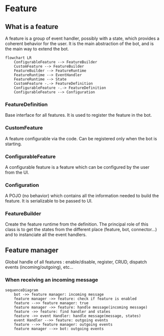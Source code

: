 # Feature
## What is a feature
A feature is a group of event handler, possibly with a state, which provides a coherent behavior for the user. It is the main abstraction of the bot, and is the main way to extend the bot.
```mermaid
flowchart LR
    ConfigurableFeature --> FeatureBuilder
    CustomFeature --> FeatureBuilder
    FeatureBuilder --> FeatureRuntime
    FeatureRuntime --> EventHandler
    FeatureRuntime --> State
    CustomFeature -.-> FeatureDefinition
    ConfigurableFeature -.-> FeatureDefinition
    ConfigurableFeature --> Configuration
```
### FeatureDefinition
Base interface for all features. It is used to register the feature in the bot.
### CustomFeature
A feature configurable via the code. Can be registered only when the bot is starting.
### ConfigurableFeature
A configurable feature is a feature which can be configured by the user from the UI.
### Configuration
A POJO (no behavior) which contains all the information needed to build the feature. It is serializable to be passed to UI.
### FeatureBuilder
Create the feature runtime from the definition. The principal role of this class is to get the states from the different place (feature, bot, connector...) and to instanciate all the event handlers. 

## Feature manager
Global handle of all features : enable/disable, register, CRUD, dispatch events (incoming/outgoing), etc...

### When receiving an incoming message
```mermaid
sequenceDiagram
    bot ->> feature manager: incoming message
    feature manager ->> feature: check if feature is enabled
    feature -->> feature manager: true
    feature manager ->> feature: handle message(incoming message)
    feature ->> feature: find handler and states
    feature ->> event Handler: handle message(message, states)
    event Handler -->> feature: outgoing events
    feature -->> feature manager: outgoing events
    feature manager -->> bot: outgoing events
```